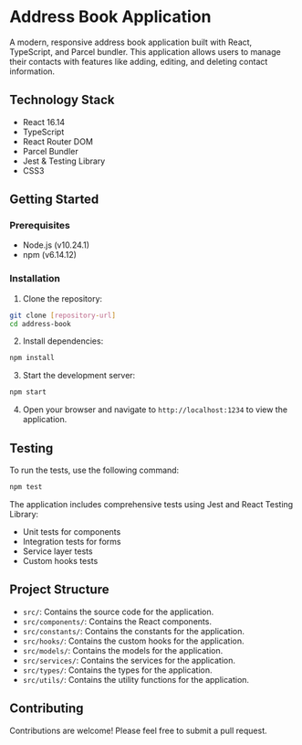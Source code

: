 # Address Book Application

A modern, responsive address book application built with React, TypeScript, and Parcel bundler. This application allows users to manage their contacts with features like adding, editing, and deleting contact information.

## Technology Stack

- React 16.14
- TypeScript
- React Router DOM
- Parcel Bundler
- Jest & Testing Library
- CSS3

## Getting Started

### Prerequisites

- Node.js (v10.24.1)
- npm (v6.14.12)

### Installation

1. Clone the repository:

```bash
git clone [repository-url]
cd address-book
```

2. Install dependencies:

```bash
npm install
```

3. Start the development server:

```bash
npm start
```

4. Open your browser and navigate to `http://localhost:1234` to view the application.

## Testing

To run the tests, use the following command:

```bash
npm test
```

The application includes comprehensive tests using Jest and React Testing Library:

- Unit tests for components
- Integration tests for forms
- Service layer tests
- Custom hooks tests

## Project Structure

- `src/`: Contains the source code for the application.
- `src/components/`: Contains the React components.
- `src/constants/`: Contains the constants for the application.
- `src/hooks/`: Contains the custom hooks for the application.
- `src/models/`: Contains the models for the application.
- `src/services/`: Contains the services for the application.
- `src/types/`: Contains the types for the application.
- `src/utils/`: Contains the utility functions for the application.

## Contributing

Contributions are welcome! Please feel free to submit a pull request.



